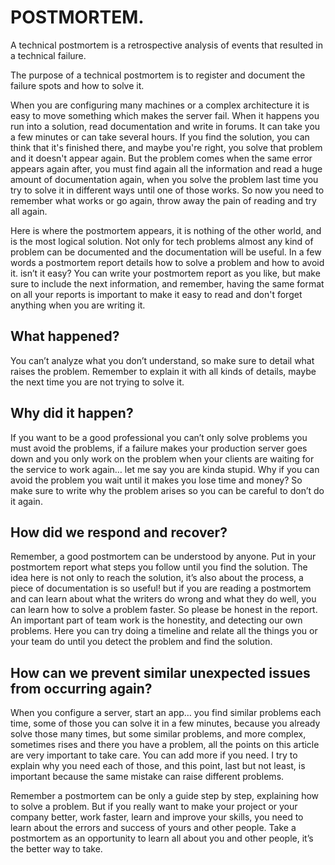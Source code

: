 # POSTMORTEM.

A technical postmortem is a retrospective analysis of events that resulted in a technical failure.

The purpose of a technical postmortem is to register and document the failure spots and how to solve it.

When you are configuring many machines or a complex architecture it is easy to move something which makes the server fail. When it happens you run into a solution, read documentation and write in forums. It can take you a few minutes or can take several hours. If you find the solution, you can think that it's finished there, and maybe you're right, you solve that problem and it doesn't appear again. But the problem comes when the same error appears again after, you must find again all the information and read a huge amount of documentation again, when you solve the problem last time you try to solve it in different ways until one of those works. So now you need to remember what works or go again, throw away the pain of reading and try all again.

Here is where the postmortem appears, it is nothing of the other world, and is the most logical solution. Not only for tech problems almost any kind of problem can be documented and the documentation will be useful. In a few words a postmortem report details how to solve a problem and how to avoid it. isn’t it easy?
You can write your postmortem report as you like, but make sure to include the next information, and remember, having the same format on all your reports is important to make it easy to read and don't forget anything when you are writing it.

## What happened?
You can’t analyze what you don’t understand, so make sure to detail what raises the problem. Remember to explain it with all kinds of details, maybe the next time you are not trying to solve it.

## Why did it happen?
If you want to be a good professional you can’t only solve problems you must avoid the problems, if a failure makes your production server goes down and you only work on the problem when your clients are waiting for the service to work again… let me say you are kinda stupid. Why if you can avoid the problem you wait until it makes you lose time and money? So make sure to write why the problem arises so you can be careful to don’t do it again.

## How did we respond and recover?
Remember, a good postmortem can be understood by anyone. Put in your postmortem report what steps you follow until you find the solution. The idea here is not only to reach the solution, it’s also about the process, a piece of documentation is so useful! but if you are reading a postmortem and can learn about what the writers do wrong and what they do well, you can learn how to solve a problem faster. So please be honest in the report. An important part of team work is the honestity, and detecting our own problems. Here you can try doing a timeline and relate all the things you or your team do until you detect the problem and find the solution.

## How can we prevent similar unexpected issues from occurring again?
When you configure a server, start an app… you find similar problems each time, some of those you can solve it in a few minutes, because you already solve those many times, but some similar problems, and more complex, sometimes rises and there you have a problem, all the points on this article are very important to take care. You can add more if you need. I try to explain why you need each of those, and this point, last but not least, is important because the same mistake can raise different problems.

Remember a postmortem can be only a guide step by step, explaining how to solve a problem. But if you really want to make your project or your company better, work faster, learn and improve your skills, you need to learn about the errors and success of yours and other people. Take a postmortem as an opportunity to learn all about you and other people, it’s the better way to take.
